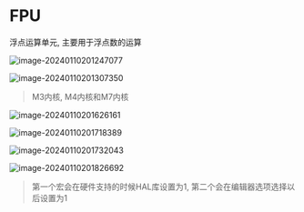 # FPU

浮点运算单元, 主要用于浮点数的运算

![image-20240110201247077](https://picture-01-1316374204.cos.ap-beijing.myqcloud.com/image/202401102012153.png)

![image-20240110201307350](https://picture-01-1316374204.cos.ap-beijing.myqcloud.com/image/202401102013382.png)

> M3内核, M4内核和M7内核

![image-20240110201626161](https://picture-01-1316374204.cos.ap-beijing.myqcloud.com/image/202401102016357.png)

![image-20240110201718389](https://picture-01-1316374204.cos.ap-beijing.myqcloud.com/image/202401102017452.png)

![image-20240110201732043](https://picture-01-1316374204.cos.ap-beijing.myqcloud.com/image/202401102017091.png)

![image-20240110201826692](https://picture-01-1316374204.cos.ap-beijing.myqcloud.com/image/202401102018743.png)

> 第一个宏会在硬件支持的时候HAL库设置为1, 第二个会在编辑器选项选择以后设置为1





